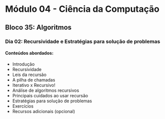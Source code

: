 # Módulo 04 - Ciência da Computação
## Bloco 35: Algoritmos
### Dia 02: Recursividade e Estratégias para solução de problemas
#### Conteúdos abordados:

* Introdução
* Recursividade
* Leis da recursão
* A pilha de chamadas
* Iterativo x Recursivo!
* Análise de algoritmos recursivos
* Principais cuidados ao usar recursão
* Estratégias para solução de problemas
* Exercícios
* Recursos adicionais (opcional)
